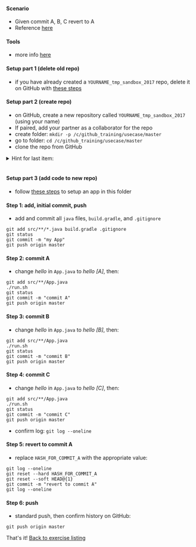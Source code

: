 
#### Scenario

* Given commit A, B, C revert to A
* Reference [here](https://git-scm.com/book/en/v2/Git-Basics-Working-with-Remotes)

#### Tools

* more info [here](./reference_doc/Tools.md)

#### Setup part 1 (delete old repo)

* if you have already created a `YOURNAME_tmp_sandbox_2017` repo, delete it on GitHub with [these steps](./reference_doc/DeleteRepo.md)

#### Setup part 2 (create repo)

* on GitHub, create a new repository called `YOURNAME_tmp_sandbox_2017` (using your name)
* If paired, add your partner as a collaborator for the repo
* create folder: `mkdir -p /c/github_training/usecase/master`
* go to folder: `cd /c/github_training/usecase/master`
* clone the repo from GitHub
<details><summary>Hint for last item:</summary>
<p><pre>
# REPO is a placeholder. Retrieve the value from the GitHub page for the repository
git clone REPO
</pre></p></details>
<br/>

#### Setup part 3 (add code to new repo)

* follow [these steps](./reference_doc/SetupApp.md) to setup an app in this folder

#### Step 1: add, initial commit, push

* add and commit all `java` files, `build.gradle`, and `.gitignore`
```
git add src/**/*.java build.gradle .gitignore
git status
git commit -m "my App"
git push origin master
```

#### Step 2: commit A

* change _hello_ in `App.java` to _hello [A]_, then:
```
git add src/**/App.java
./run.sh
git status
git commit -m "commit A"
git push origin master
```

#### Step 3: commit B

* change _hello_ in `App.java` to _hello [B]_, then:
```
git add src/**/App.java
./run.sh
git status
git commit -m "commit B"
git push origin master
```

#### Step 4: commit C

* change _hello_ in `App.java` to _hello [C]_, then:
```
git add src/**/App.java
./run.sh
git status
git commit -m "commit C"
git push origin master
```
* confirm log:
`git log --oneline`

#### Step 5: revert to commit A

* replace `HASH_FOR_COMMIT_A` with the appropriate value:
```
git log --oneline
git reset --hard HASH_FOR_COMMIT_A
git reset --soft HEAD@{1}
git commit -m "revert to commit A"
git log --oneline
```

#### Step 6: push

* standard push, then confirm history on GitHub:
```
git push origin master
```

That's it! [Back to exercise listing](./Exercises.md)
